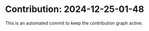 # Contribution: 2024-12-25-01-48
This is an automated commit to keep the contribution graph active.
